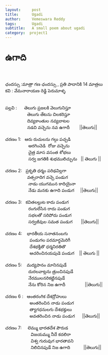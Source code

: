 ```yaml
---
layout:     post
title:      Ugadi
author:     Vemeswara Reddy
tags: 		Ugadi
subtitle:  	A small poem about ugadi
category:  project1
---
```

# ఉగాది 

<div dir="ltr" style="text-align: left;" trbidi="on">
<br />
<br />
ఛ&#3074;దస&#3149;స&#3137; :మ&#3134;త&#3149;ర&#3134; గణ ఛ&#3074;దస&#3149;స&#3137; , ప&#3149;రత&#3135; ప&#3134;ద&#3134;న&#3135;క&#3135; 14 మ&#3134;త&#3149;రల&#3137;<br />
కవ&#3135; : వ&#3143;మన&#3134;ర&#3134;యణ ర&#3142;డ&#3149;డ&#3135; ప&#3142;ర&#3137;మ&#3134;ళ&#3149;ళ<br />
<br />
<br />
పల&#3149;లవ&#3135; :&nbsp; &nbsp; &nbsp; త&#3142;ల&#3137;గ&#3137; ప&#3149;రజలక&#3135; వ&#3142;ల&#3137;గ&#3137;న&#3135;స&#3149;త&#3138;<br />
&nbsp; &nbsp; &nbsp; &nbsp; &nbsp; &nbsp; &nbsp; &nbsp; &nbsp; త&#3142;ల&#3137;గ&#3137; త&#3143;టన&#3137; చ&#3135;లకర&#3135;స&#3149;త&#3138;<br />
&nbsp; &nbsp; &nbsp; &nbsp; &nbsp; &nbsp; &nbsp; &nbsp; &nbsp; ద&#3135;వ&#3149;యక&#3134;&#3074;త&#3137;ల నవ&#3149;యబ&#3134;టల<br />
&nbsp; &nbsp; &nbsp; &nbsp; &nbsp; &nbsp; &nbsp; &nbsp; &nbsp; నడచ&#3135; వచ&#3149;చ&#3142;న&#3137; నవ ఉగ&#3134;ద&#3136;&nbsp; &nbsp; &nbsp; &nbsp;&nbsp;||త&#3142;ల&#3137;గ&#3137;||<br />
<br />
చరణ&#3074; 1:&nbsp; &nbsp;ఆర&#3137; ర&#3137;చ&#3137;లన&#3137; గల&#3149;గ&#3137; పచ&#3149;చడ&#3135;<br />
&nbsp; &nbsp; &nbsp; &nbsp; &nbsp; &nbsp; &nbsp; &nbsp; &nbsp; &nbsp;ఆరగ&#3135;&#3074;చ&#3142;డ&#3135;&nbsp; ర&#3147;జ&#3137; వచ&#3149;చ&#3142;న&#3137;<br />
&nbsp; &nbsp; &nbsp; &nbsp; &nbsp; &nbsp; &nbsp; &nbsp; &nbsp; &nbsp;చ&#3144;త&#3149;ర మ&#3134;స వస&#3074;త శ&#3147;భల&#3137;<br />
&nbsp; &nbsp; &nbsp; &nbsp; &nbsp; &nbsp; &nbsp; &nbsp; &nbsp; &nbsp;సర&#3149;వ జగత&#3135;క&#3135; శ&#3137;భమ&#3137;ల&#3135;చ&#3149;చ&#3137;న&#3137;&nbsp; &nbsp;|| త&#3142;ల&#3137;గ&#3137; ||<br />
<br />
చరణ&#3074; 2:&nbsp; &nbsp;ప&#3149;రక&#3139;త&#3135; ధర&#3149;మ&#3074; పర&#3135;ఢవ&#3135;ల&#3149;లగ&#3134;&nbsp;<br />
&nbsp; &nbsp; &nbsp; &nbsp; &nbsp; &nbsp; &nbsp; &nbsp; &nbsp; వత&#3149;సర&#3134;ద&#3135;గ వచ&#3149;చ&#3142;&nbsp;ప&#3074;డ&#3137;గ<br />
&nbsp; &nbsp; &nbsp; &nbsp; &nbsp; &nbsp; &nbsp; &nbsp; &nbsp; &nbsp;న&#3134;డ&#3137; య&#3137;గమ&#3137;న క&#3134;ద&#3135;య&#3144;న&#3134;<br />
&nbsp; &nbsp; &nbsp; &nbsp; &nbsp; &nbsp; &nbsp; &nbsp; &nbsp; &nbsp;న&#3143;డ&#3137; మనక&#3137; ఉగ&#3134;ద&#3135; ప&#3074;డ&#3137;గ&nbsp; &nbsp; &nbsp;||త&#3142;ల&#3137;గ&#3137;||<br />
<br />
చరణ&#3074; 3:&nbsp; &nbsp;కవ&#3135;తలల&#3149;ల&#3137;ట క&#3134;ద&#3137; ప&#3074;డ&#3137;గ&nbsp;<br />
&nbsp; &nbsp; &nbsp; &nbsp; &nbsp; &nbsp; &nbsp; &nbsp; &nbsp; &nbsp;ర&#3074;గ&#3137;ల&#3143;స&#3135;న ర&#3134;ద&#3137; ప&#3074;డ&#3137;గ<br />
&nbsp; &nbsp; &nbsp; &nbsp; &nbsp; &nbsp; &nbsp; &nbsp; &nbsp; &nbsp;సభలత&#3147; సర&#3135;ప&#3147;ద&#3137; ప&#3074;డ&#3137;గ&nbsp;<br />
&nbsp; &nbsp; &nbsp; &nbsp; &nbsp; &nbsp; &nbsp; &nbsp; &nbsp; &nbsp;సర&#3149;వజ&#3136;వ&#3137;ల సమత ప&#3074;డ&#3137;గ&nbsp; &nbsp; &nbsp; &nbsp;||త&#3142;ల&#3137;గ&#3137;||<br />
<br />
చరణ&#3074; 4:&nbsp; &nbsp; భ&#3134;రత&#3136;య సన&#3134;తన&#3074;బగ&#3137;<br />
&nbsp; &nbsp; &nbsp; &nbsp; &nbsp; &nbsp; &nbsp; &nbsp; &nbsp; &nbsp; ప&#3074;డ&#3137;గల పరమ&#3134;ర&#3149;థమ&#3142;ర&#3135;గ&#3136;<br />
&nbsp; &nbsp; &nbsp; &nbsp; &nbsp; &nbsp; &nbsp; &nbsp; &nbsp; &nbsp; ద&#3143;శభక&#3149;త&#3135;త&#3146; ధర&#3149;మన&#3135;రత&#3135;త&#3146;<br />
&nbsp; &nbsp; &nbsp; &nbsp; &nbsp; &nbsp; &nbsp; &nbsp; &nbsp; &nbsp; ఆచర&#3135;&#3074;చ&#3135;నయప&#3137;డ&#3142; ప&#3074;డ&#3137;గ&nbsp; &nbsp; || త&#3142;ల&#3137;గ&#3137; ||<br />
<br />
చరణ&#3074; 5:&nbsp; &nbsp; మద&#3149;యప&#3134;న&#3074; మ&#3134;న&#3135;నప&#3137;డ&#3143;<br />
&nbsp; &nbsp; &nbsp; &nbsp; &nbsp; &nbsp; &nbsp; &nbsp; &nbsp; &nbsp;ద&#3137;రలవ&#3134;ట&#3149;లన&#3137; త&#3149;ర&#3137;&#3074;చ&#3135;నప&#3137;డ&#3143;<br />
&nbsp; &nbsp; &nbsp; &nbsp; &nbsp; &nbsp; &nbsp; &nbsp; &nbsp; &nbsp;న&#3143;రమ&#3137;లనర&#3135;కట&#3149;ట&#3135;నప&#3137;డ&#3143;<br />
&nbsp; &nbsp; &nbsp; &nbsp; &nbsp; &nbsp; &nbsp; &nbsp; &nbsp; &nbsp;న&#3143;న&#3137; క&#3147;ర&#3135;న న&#3135;జ ఉగ&#3134;ద&#3136;&nbsp; &nbsp; &nbsp; &nbsp; &nbsp; &nbsp; &nbsp; &nbsp; ||త&#3142;ల&#3137;గ&#3137;||<br />
<br />
చరణ&#3074; 6 :&nbsp; &nbsp;ఆ&#3074;తర&#3074;గ&#3135;క ద&#3143;శద&#3149;ర&#3147;హ&#3137;ల&#3137;&nbsp;<br />
&nbsp; &nbsp; &nbsp; &nbsp; &nbsp; &nbsp; &nbsp; &nbsp; &nbsp; &nbsp; అ&#3074;తర&#3135;&#3074;చ&#3135;న న&#3134;డ&#3137; ప&#3074;డ&#3137;గ&nbsp;<br />
&nbsp; &nbsp; &nbsp; &nbsp; &nbsp; &nbsp; &nbsp; &nbsp; &nbsp; &nbsp; త&#3149;య&#3134;గధన&#3137;లగ&#3137; ద&#3143;శభక&#3149;త&#3137;ల&#3137;<br />
&nbsp; &nbsp; &nbsp; &nbsp; &nbsp; &nbsp; &nbsp; &nbsp; &nbsp; &nbsp; అవతర&#3135;&#3074;చ&#3135;న న&#3134;డ&#3137; ప&#3074;డ&#3137;గ&nbsp; &nbsp; &nbsp; ||త&#3142;ల&#3137;గ&#3137;||<br />
<br />
చరణ&#3074; 7:&nbsp; &nbsp; &nbsp;ల&#3142;మ&#3149;మ&#3137; భ&#3134;రతద&#3143;శ ప&#3148;ర&#3137;డ<br />
&nbsp; &nbsp; &nbsp; &nbsp; &nbsp; &nbsp; &nbsp; &nbsp; &nbsp; &nbsp; &nbsp;వ&#3135;జయమ&#3149;మ&#3137; న&#3136;ద&#3143; కదల&#3135;ర&#3134;<br />
&nbsp; &nbsp; &nbsp; &nbsp; &nbsp; &nbsp; &nbsp; &nbsp; &nbsp; &nbsp; &nbsp;వ&#3135;శ&#3149;వ గ&#3137;ర&#3137;వ&#3137;గ భ&#3134;రత&#3134;వన&#3135;<br />
&nbsp; &nbsp; &nbsp; &nbsp; &nbsp; &nbsp; &nbsp; &nbsp; &nbsp; &nbsp; &nbsp;న&#3135;ల&#3135;చ&#3135;నప&#3137;డ&#3143; న&#3135;జ ఉగ&#3134;ద&#3135;&nbsp; &nbsp; &nbsp; &nbsp; &nbsp; &nbsp;||త&#3142;ల&#3137;గ&#3137;||&nbsp;</div>

